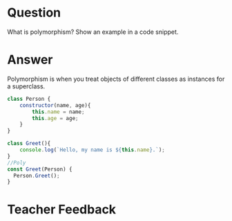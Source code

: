 # Question
What is polymorphism? Show an example in a code snippet.

# Answer
Polymorphism is when you treat objects of different classes as instances for a superclass.
```js
class Person {
    constructor(name, age){
        this.name = name;
        this.age = age;
    }
}

class Greet(){
    console.log(`Hello, my name is ${this.name}.`);
}
//Poly
const Greet(Person) {
  Person.Greet(); 
}
```

# Teacher Feedback
